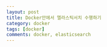 ```yaml
---
layout: post
title: Docker안에서 엘라스틱서치 수행하기
category: docker
tags: [docker]
comments: docker, elasticsearch
---
```


